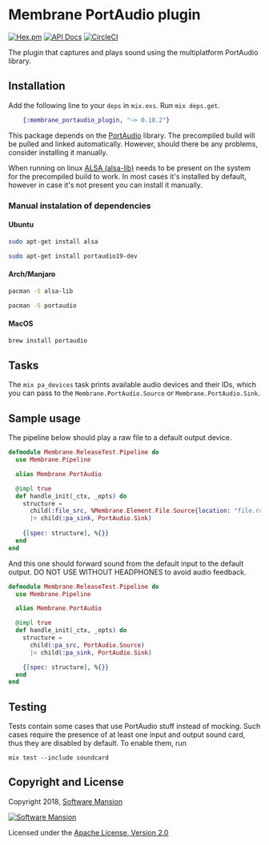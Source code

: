 # Membrane PortAudio plugin

[![Hex.pm](https://img.shields.io/hexpm/v/membrane_portaudio_plugin.svg)](https://hex.pm/packages/membrane_portaudio_plugin)
[![API Docs](https://img.shields.io/badge/api-docs-yellow.svg?style=flat)](https://hexdocs.pm/membrane_portaudio_plugin/)
[![CircleCI](https://circleci.com/gh/membraneframework/membrane_portaudio_plugin.svg?style=svg)](https://circleci.com/gh/membraneframework/membrane_portaudio_plugin)

The plugin that captures and plays sound using the multiplatform PortAudio library.

## Installation

Add the following line to your `deps` in `mix.exs`. Run `mix deps.get`.

```elixir
	{:membrane_portaudio_plugin, "~> 0.18.2"}
```

This package depends on the [PortAudio](http://portaudio.com/) library. The precompiled build will be pulled and linked automatically. However, should there be any problems, consider installing it manually.

When running on linux [ALSA (alsa-lib)](https://github.com/alsa-project/alsa-lib) needs to be present on the system for the precompiled build to work. In most cases it's installed by default, however in case it's not present you can install it manually.

### Manual instalation of dependencies
#### Ubuntu

```bash
sudo apt-get install alsa
```
```bash
sudo apt-get install portaudio19-dev
```

#### Arch/Manjaro

```bash
pacman -S alsa-lib
```
```bash
pacman -S portaudio
```

#### MacOS

```bash
brew install portaudio
```

## Tasks

The `mix pa_devices` task prints available audio devices and their IDs, which you can pass to the `Membrane.PortAudio.Source` or `Membrane.PortAudio.Sink`.

## Sample usage

The pipeline below should play a raw file to a default output device.

```elixir
defmodule Membrane.ReleaseTest.Pipeline do
  use Membrane.Pipeline

  alias Membrane.PortAudio

  @impl true
  def handle_init(_ctx, _opts) do
    structure = 
      child(:file_src, %Membrane.Element.File.Source{location: "file.raw"})
      |> child(:pa_sink, PortAudio.Sink)
    
    {[spec: structure], %{}}
  end
end
```

And this one should forward sound from the default input to the default output. DO NOT USE WITHOUT HEADPHONES to avoid audio feedback.

```elixir
defmodule Membrane.ReleaseTest.Pipeline do
  use Membrane.Pipeline

  alias Membrane.PortAudio

  @impl true
  def handle_init(_ctx, _opts) do
    structure =
      child(:pa_src, PortAudio.Source)
      |> child(:pa_sink, PortAudio.Sink)

    {[spec: structure], %{}}
  end
end
```

## Testing

Tests contain some cases that use PortAudio stuff instead of mocking. Such cases require the presence of at least one input and output sound card, thus they are disabled by default. To enable them, run
```
mix test --include soundcard
```

## Copyright and License

Copyright 2018, [Software Mansion](https://swmansion.com/?utm_source=git&utm_medium=readme&utm_campaign=membrane-portaudio-plugin)

[![Software Mansion](https://logo.swmansion.com/logo?color=white&variant=desktop&width=200&tag=membrane-github)](https://swmansion.com/?utm_source=git&utm_medium=readme&utm_campaign=membrane-portaudio-plugin)

Licensed under the [Apache License, Version 2.0](LICENSE)
